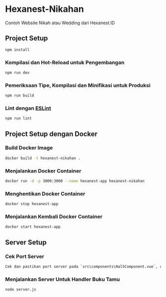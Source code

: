 # Hexanest-Nikahan

Contoh Website Nikah atau Wedding dari Hexanest.ID

## Project Setup

```sh
npm install
```

### Kompilasi dan Hot-Reload untuk Pengembangan

```sh
npm run dev
```

### Pemeriksaan Tipe, Kompilasi dan Minifikasi untuk Produksi

```sh
npm run build
```

### Lint dengan [ESLint](https://eslint.org/)

```sh
npm run lint
```

## Project Setup dengan Docker

### Build Docker Image
```sh
docker build -t hexanest-nikahan .
```

### Menjalankan Docker Container
```sh
docker run -d -p 3000:3000 --name hexanest-app hexanest-nikahan
```

### Menghentikan Docker Container
```sh
docker stop hexanest-app
```

### Menjalankan Kembali Docker Container
```sh
docker start hexanest-app
```

## Server Setup 

### Cek Port Server

```sh
Cek dan pastikan port server pada `src\components\Hal5Component.vue`, dap pastikan sesuai dengan port server projek
```

### Menjalankan Server Untuk Handler Buku Tamu

```sh
node server.js
```







